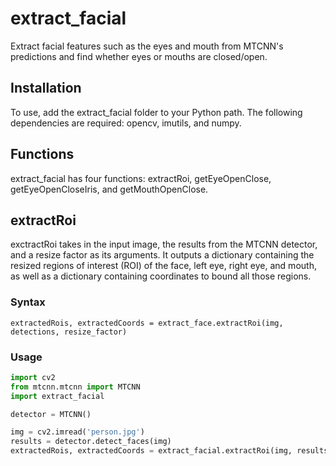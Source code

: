 # extract_facial
Extract facial features such as the eyes and mouth from MTCNN's predictions and find whether eyes or mouths are closed/open.
## Installation
To use, add the extract_facial folder to your Python path. The following dependencies are required: opencv, imutils, and numpy.
## Functions
extract_facial has four functions: extractRoi, getEyeOpenClose, getEyeOpenCloseIris, and getMouthOpenClose.
## extractRoi
exctractRoi takes in the input image, the results from the MTCNN detector, and a resize factor as its arguments. It outputs a dictionary containing the resized regions of interest (ROI) of the face, left eye, right eye, and mouth, as well as a dictionary containing coordinates to bound all those regions.
### Syntax
`extractedRois, extractedCoords = extract_face.extractRoi(img, detections, resize_factor)` 
### Usage
```python
import cv2
from mtcnn.mtcnn import MTCNN
import extract_facial

detector = MTCNN()

img = cv2.imread('person.jpg')
results = detector.detect_faces(img)
extractedRois, extractedCoords = extract_facial.extractRoi(img, results, 250)
```
